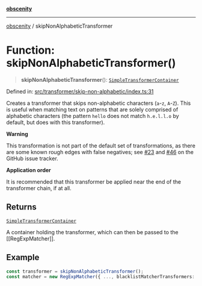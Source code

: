 [**obscenity**](../README.md)

***

[obscenity](../README.md) / skipNonAlphabeticTransformer

# Function: skipNonAlphabeticTransformer()

> **skipNonAlphabeticTransformer**(): [`SimpleTransformerContainer`](../interfaces/SimpleTransformerContainer.md)

Defined in: [src/transformer/skip-non-alphabetic/index.ts:31](https://github.com/jo3-l/obscenity/blob/df55df57c9cde0cfef01d92ac049af8e5d6ff36a/src/transformer/skip-non-alphabetic/index.ts#L31)

Creates a transformer that skips non-alphabetic characters (`a`-`z`,
`A`-`Z`). This is useful when matching text on patterns that are solely
comprised of alphabetic characters (the pattern `hello` does not match
`h.e.l.l.o` by default, but does with this transformer).

**Warning**

This transformation is not part of the default set of transformations, as
there are some known rough edges with false negatives; see
[#23](https://github.com/jo3-l/obscenity/issues/23) and
[#46](https://github.com/jo3-l/obscenity/issues/46) on the GitHub issue
tracker.

**Application order**

It is recommended that this transformer be applied near the end of the
transformer chain, if at all.

## Returns

[`SimpleTransformerContainer`](../interfaces/SimpleTransformerContainer.md)

A container holding the transformer, which can then be passed to the
[[RegExpMatcher]].

## Example

```typescript
const transformer = skipNonAlphabeticTransformer();
const matcher = new RegExpMatcher({ ..., blacklistMatcherTransformers: [transformer] });
```
